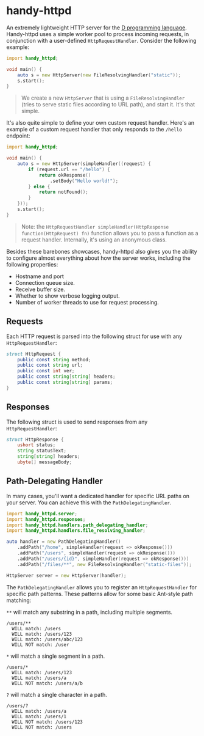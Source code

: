 # handy-httpd

An extremely lightweight HTTP server for the [D programming language](https://dlang.org/). Handy-httpd uses a simple worker pool to process incoming requests, in conjunction with a user-defined `HttpRequestHandler`. Consider the following example:

```d
import handy_httpd;

void main() {
	auto s = new HttpServer(new FileResolvingHandler("static"));
	s.start();
}
```
> We create a new `HttpServer` that is using a `FileResolvingHandler` (tries to serve static files according to URL path), and start it. It's that simple.

It's also quite simple to define your own custom request handler. Here's an example of a custom request handler that only responds to the `/hello` endpoint:

```d
import handy_httpd;

void main() {
	auto s = new HttpServer(simpleHandler((request) {
		if (request.url == "/hello") {
			return okResponse()
				.setBody("Hello world!");
		} else {
			return notFound();
		}
	}));
	s.start();
}
```
> Note: the `HttpRequestHandler simpleHandler(HttpResponse function(HttpRequest) fn)` function allows you to pass a function as a request handler. Internally, it's using an anonymous class.

Besides these barebones showcases, handy-httpd also gives you the ability to configure almost everything about how the server works, including the following properties:

- Hostname and port
- Connection queue size.
- Receive buffer size.
- Whether to show verbose logging output.
- Number of worker threads to use for request processing.


## Requests
Each HTTP request is parsed into the following struct for use with any `HttpRequestHandler`:
```d
struct HttpRequest {
    public const string method;
    public const string url;
    public const int ver;
    public const string[string] headers;
    public const string[string] params;
}
```

## Responses
The following struct is used to send responses from any `HttpRequestHandler`:
```d
struct HttpResponse {
    ushort status;
    string statusText;
    string[string] headers;
    ubyte[] messageBody;
```

## Path-Delegating Handler
In many cases, you'll want a dedicated handler for specific URL paths on your server. You can achieve this with the `PathDelegatingHandler`.

```d
import handy_httpd.server;
import handy_httpd.responses;
import handy_httpd.handlers.path_delegating_handler;
import handy_httpd.handlers.file_resolving_handler;

auto handler = new PathDelegatingHandler()
	.addPath("/home", simpleHandler(request => okResponse()))
	.addPath("/users", simpleHandler(request => okResponse()))
	.addPath("/users/{id}", simpleHandler(request => okResponse()))
	.addPath("/files/**", new FileResolvingHandler("static-files"));

HttpServer server = new HttpServer(handler);
```

The `PathDelegatingHandler` allows you to register an `HttpRequestHandler` for specific path patterns. These patterns allow for some basic Ant-style path matching:

`**` will match any substring in a path, including multiple segments.
```
/users/**
  WILL match: /users
  WILL match: /users/123
  WILL match: /users/abc/123
  WILL NOT match: /user
```

`*` will match a single segment in a path.
```
/users/*
  WILL match: /users/123
  WILL match: /users/a
  WILL NOT match: /users/a/b
```

`?` will match a single character in a path.
```
/users/?
  WILL match: /users/a
  WILL match: /users/1
  WILL NOT match: /users/123
  WILL NOT match: /users
```
